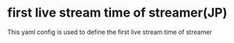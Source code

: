 # first live stream time of streamer(JP)

This yaml config is used to define the first live stream time of streamer
